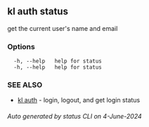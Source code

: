 ## kl auth status

get the current user's name and email



### Options

```
  -h, --help   help for status
  -h, --help   help for status
```

### SEE ALSO

* [kl auth](kl_auth.md)  - login, logout, and get login status

###### Auto generated by status CLI on 4-June-2024
